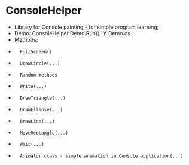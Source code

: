 # ConsoleHelper

- Library for Console painting - for simple program learning;
- Demo: ConsoleHelper.Demo.Run(); in Demo.cs
- Methods:
-		FullScreen()
- 		DrawCircle(...)
-		Random methods
-		Write(...)
-		DrawTriangle(...)
-		DrawEllipse(...)
-		DrawLine(...)
-		MoveRectangle(...)
-		Wait(...)
-		Animator class - simple animation in Console application(...)


